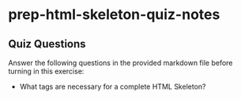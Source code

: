 # prep-html-skeleton-quiz-notes

## Quiz Questions

Answer the following questions in the provided markdown file before turning in this exercise:

- What tags are necessary for a complete HTML Skeleton?
<!DOCTYPE html> <html> <head> <title> <h1> <body>

- What type of content belongs within the `<head>` of an HTML document?
<!-- <title> -->

- What type of content belongs within the `<body>` of an HTML document?
<!-- <h1> -->

- Where must the `DOCTYPE` declaration appear in a valid HTML document?
  <!-- <At the very top of the document> -->

## Notes

All student notes should be written here.

How to write `Code Examples` in markdown

for JS:

```javascript
const data = 'Howdy';
```

for HTML:

```html
<div>
  <p>This is text content</p>
</div>
```

for CSS:

```css
div {
  width: 100%;
}
```

